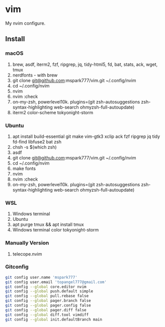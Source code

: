 # vim

My nvim configure.

## Install

### macOS
1. brew, asdf, iterm2, fzf, ripgrep, jq, tidy-html5, fd, bat, stats, ack, wget, tmux
1. nerdfonts - with brew
1. git clone git@github.com:mspark777/vim.git ~/.config/nvim
1. cd ~/.config/nvim
1. nvim
1. nvim :check
1. on-my-zsh, powerlevel10k. plugins=(git zsh-autosuggestions zsh-syntax-highlighting web-search ohmyzsh-full-autoupdate)
1. iterm2 color-scheme tokyonight-storm


### Ubuntu
1. apt install build-essential git make vim-gtk3 xclip ack fzf ripgrep jq tidy fd-find libfuse2 bat zsh
1. chsh -s $(which zsh)
1. asdf
1. git clone git@github.com:mspark777/vim.git ~/.config/nvim
1. cd ~/.config/nvim
1. make fonts
1. nvim
1. nvim :check
1. on-my-zsh, powerlevel10k. plugins=(git zsh-autosuggestions zsh-syntax-highlighting web-search ohmyzsh-full-autoupdate)


### WSL
1. Windows terminal
1. Ubuntu
1. apt purge tmux && apt install tmux
1. Windows terminal color tokyonight-storm

### Manually Version
1. telecope.nvim

### Gitconfig
```sh
git config user.name 'mspark777'
git config user.email 'topangel777@gmail.com'
git config --global core.editor nvim
git config --global push.default simple
git config --global pull.rebase false
git config --global pager.branch false
git config --global pager.config false
git config --global pager.diff false
git config --global diff.tool vimdiff
git config --global init.defaultBranch main
```
